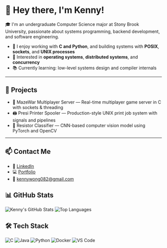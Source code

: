 # 👋 Hey there, I'm Kenny!

🎓 I'm an undergraduate Computer Science major at Stony Brook University, passionate about systems programming, backend development, and software engineering.

- 🔧 I enjoy working with **C and Python**, and building systems with **POSIX**, **sockets**, and **UNIX processes**
- 🧠 Interested in **operating systems**, **distributed systems**, and **concurrency**
- 📚 Currently learning: low-level systems design and compiler internals

---

## 🧪 Projects

- 🔌 MazeWar Multiplayer Server — Real-time multiplayer game server in C with sockets & threading
- 🖨️ Presi Printer Spooler — Production-style UNIX print job system with signals and pipelines
- 🤖 Resistor Classifier — CNN-based computer vision model using PyTorch and OpenCV

---

## 📫 Contact Me

- 💼 [LinkedIn](https://www.linkedin.com/in/kenny-wong-714548276/)
- 💻 [Portfolio](https://yourwebsite.com)
- 📧 kennywong082@gmail.com

## 📊 GitHub Stats

![Kenny's GitHub Stats](https://github-readme-stats.vercel.app/api?username=kenny082&show_icons=true&theme=github_dark&hide_border=true)
![Top Languages](https://github-readme-stats.vercel.app/api/top-langs/?username=kenny082&layout=compact&theme=github_dark&hide_border=true)


## 🛠️ Tech Stack

![C](https://img.shields.io/badge/C-00599C?style=flat&logo=c&logoColor=white)
![Java](https://img.shields.io/badge/Java-ED8B00?style=flat&logo=openjdk&logoColor=white)
![Python](https://img.shields.io/badge/Python-3670A0?style=flat&logo=python&logoColor=white)
![Docker](https://img.shields.io/badge/Docker-2496ED?style=flat&logo=docker&logoColor=white)
![VS Code](https://img.shields.io/badge/VS%20Code-007ACC?style=flat&logo=visual-studio-code&logoColor=white)
